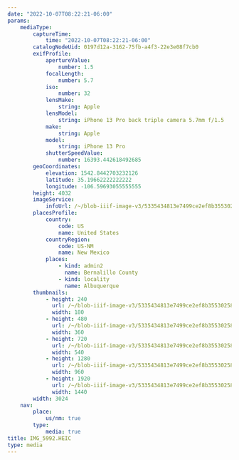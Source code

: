 ```yaml
---
date: "2022-10-07T08:22:21-06:00"
params:
    mediaType:
        captureTime:
            time: "2022-10-07T08:22:21-06:00"
        catalogNodeUid: 0197d12a-3162-75fb-a4f3-22e3e08f7cb0
        exifProfile:
            apertureValue:
                number: 1.5
            focalLength:
                number: 5.7
            iso:
                number: 32
            lensMake:
                string: Apple
            lensModel:
                string: iPhone 13 Pro back triple camera 5.7mm f/1.5
            make:
                string: Apple
            model:
                string: iPhone 13 Pro
            shutterSpeedValue:
                number: 16393.442618492685
        geoCoordinates:
            elevation: 1542.8442703232126
            latitude: 35.19662222222222
            longitude: -106.59693055555555
        height: 4032
        imageService:
            infoUrl: /~/blob-iiif-image-v3/5335434813e7499ce2ef8b355302582eccc6456cec3faa2a43866486d9300bd7/info.json
        placesProfile:
            country:
                code: US
                name: United States
            countryRegion:
                code: US-NM
                name: New Mexico
            places:
                - kind: admin2
                  name: Bernalillo County
                - kind: locality
                  name: Albuquerque
        thumbnails:
            - height: 240
              url: /~/blob-iiif-image-v3/5335434813e7499ce2ef8b355302582eccc6456cec3faa2a43866486d9300bd7/full/180%2C240/0/default.jpg
              width: 180
            - height: 480
              url: /~/blob-iiif-image-v3/5335434813e7499ce2ef8b355302582eccc6456cec3faa2a43866486d9300bd7/full/360%2C480/0/default.jpg
              width: 360
            - height: 720
              url: /~/blob-iiif-image-v3/5335434813e7499ce2ef8b355302582eccc6456cec3faa2a43866486d9300bd7/full/540%2C720/0/default.jpg
              width: 540
            - height: 1280
              url: /~/blob-iiif-image-v3/5335434813e7499ce2ef8b355302582eccc6456cec3faa2a43866486d9300bd7/full/960%2C1280/0/default.jpg
              width: 960
            - height: 1920
              url: /~/blob-iiif-image-v3/5335434813e7499ce2ef8b355302582eccc6456cec3faa2a43866486d9300bd7/full/1440%2C1920/0/default.jpg
              width: 1440
        width: 3024
    nav:
        place:
            us/nm: true
        type:
            media: true
title: IMG_5992.HEIC
type: media
---
```

